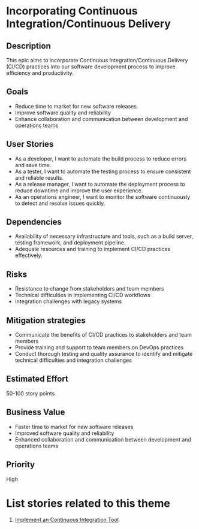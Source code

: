 # Incorporating Continuous Integration/Continuous Delivery

## Description

This epic aims to incorporate Continuous Integration/Continuous Delivery (CI/CD)
practices into our software development process to improve efficiency and
productivity.

## Goals

- Reduce time to market for new software releases
- Improve software quality and reliability
- Enhance collaboration and communication between development and operations
  teams

## User Stories

- As a developer, I want to automate the build process to reduce errors and save
  time.
- As a tester, I want to automate the testing process to ensure consistent and
  reliable results.
- As a release manager, I want to automate the deployment process to reduce
  downtime and improve the user experience.
- As an operations engineer, I want to monitor the software continuously to
  detect and resolve issues quickly.

## Dependencies

- Availability of necessary infrastructure and tools, such as a build server,
  testing framework, and deployment pipeline.
- Adequate resources and training to implement CI/CD practices effectively.

## Risks

- Resistance to change from stakeholders and team members
- Technical difficulties in implementing CI/CD workflows
- Integration challenges with legacy systems

## Mitigation strategies

- Communicate the benefits of CI/CD practices to stakeholders and team members
- Provide training and support to team members on DevOps practices
- Conduct thorough testing and quality assurance to identify and mitigate
  technical difficulties and integration challenges

## Estimated Effort

50-100 story points

## Business Value

- Faster time to market for new software releases
- Improved software quality and reliability
- Enhanced collaboration and communication between development and operations
  teams

## Priority

High

# List stories related to this theme

1. [Implement an Continuous Integration Tool](stories/story_CI_tool.md)
